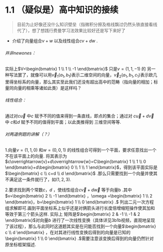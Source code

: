 # 1.1 （疑似是）高中知识的接续

> 目前为止好像还没什么知识壁垒（指微积分擦及格线飘过仍然头铁直接看线代了），想了想践行费曼学习法效果比较好还是写下来好了

- 介绍了向量组合$v+w$ 以及线性组合$cv+dw$ .

###### 并非$new ones$：
实际上$V=\begin{bmatrix} 1 \\ 1 \\ -1 \end{bmatrix}$ 只是$v=\left( 1,1,-1\right)$ 的 另一种写法罢了，就像可以用$\overrightarrow{v}_{1}\left( a_{1},b_{1}\right)$表示二维空间的向量，$\overrightarrow{v}_{2}\left( a_{1},b_{1},c_{1}\right)$表示欧几里得坐标系的向量，那么其实至此我们还没有超出高中的范畴（指向量的相加；标量同向量的相乘等诸如此类）是这样吗？

###### 线性组合：
通过对$c\overrightarrow{u}$ 中$c$ 赋予不同的值来得到一条直线，即点的集合；通过对 $c\overrightarrow{u}+d\overrightarrow{v}$中 $c$和$d$ 赋予不同的值得到平面；以此类推得到 三维空间等等.

###### 对两道例题的讲解（？）
1.向量$v=\left( 1,1,0\right)$ 和$w=\left( 0,0,1\right)$ 的线性组合可得到一个平面，要求任意找出一个不在该平面上的向量.
将其表示为$c\overrightarrow{v}+d\overrightarrow{w}=C\begin{bmatrix} 1 \\ 1 \\ 0 \end{bmatrix}+d\begin{bmatrix} 0 \\ 1 \\ 1 \end{bmatrix}$，得到该平面实际是$\begin{bmatrix} c \\ c+d \\ d \end{bmatrix}$ .那么只需要找到一个向量并使其不满足这一条件就行了，如$\left( 1,2,3\right)$.

2.要求找到两个常数$c ，d$ ，使线性组合$c\overrightarrow{v}+d\overrightarrow{w}$ 等于向量b .其中$v=\begin{bmatrix} 2 \\ -1 \end{bmatrix} ，\omega =\begin{bmatrix} 1 \\ 2 \end{bmatrix}，b=\begin{bmatrix} 1 \\ 0 \end{bmatrix} .$
列出二元一次方程组求解即可.画到平面坐标系上似乎还是对俩箭头进行长度倍增缩短操作使其加和等效于第三个箭头这样.
实际上 矩阵是$\begin{bmatrix} 2 & -1 \\ -1 & 2 \end{bmatrix}$对向量$b$ 进行了一次线性变换（具体详见3b1b视频，直观地呈现了该过程），那么与此同时这道题其实是在问能否找到一个向量$\begin{bmatrix} c \\ d \end{bmatrix} ，在对其进行线性变换后得到的向量是已知的\begin{bmatrix} 1 \\ 0 \end{bmatrix} .$需要注意该变换后得到的向量仍然针对原坐标框架描述.


